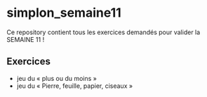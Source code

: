 # simplon_semaine11

Ce repository contient tous les exercices demandés pour valider la SEMAINE 11 !

## Exercices

- jeu du « plus ou du moins »
- jeu du « Pierre, feuille, papier, ciseaux »
